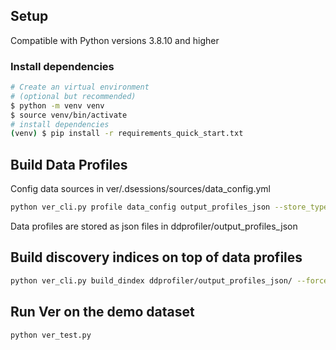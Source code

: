 ## Setup
Compatible with Python versions 3.8.10 and higher
### Install dependencies
```bash
# Create an virtual environment 
# (optional but recommended)
$ python -m venv venv 
$ source venv/bin/activate
# install dependencies
(venv) $ pip install -r requirements_quick_start.txt
```

## Build Data Profiles
Config data sources in ver/.dsessions/sources/data_config.yml

```bash
python ver_cli.py profile data_config output_profiles_json --store_type 3
```
Data profiles are stored as json files in ddprofiler/output_profiles_json

## Build discovery indices on top of data profiles
```bash
python ver_cli.py build_dindex ddprofiler/output_profiles_json/ --force
```

## Run Ver on the demo dataset
```bash
python ver_test.py
```
